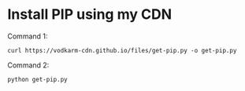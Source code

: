 # Install PIP using my CDN

Command 1:

```
curl https://vodkarm-cdn.github.io/files/get-pip.py -o get-pip.py
```

Command 2:

```
python get-pip.py
```
